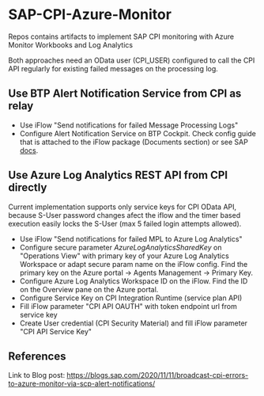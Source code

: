 # SAP-CPI-Azure-Monitor
Repos contains artifacts to implement SAP CPI monitoring with Azure Monitor Workbooks and Log Analytics

Both approaches need an OData user (CPI_USER) configured to call the CPI API regularly for existing failed messages on the processing log.

## Use BTP Alert Notification Service from CPI as relay

- Use iFlow "Send notifications for failed Message Processing Logs"
- Configure Alert Notification Service on BTP Cockpit. Check config guide that is attached to the iFlow package (Documents section) or see SAP [docs](https://blogs.sap.com/2019/10/14/receive-notifications-for-failed-sap-cloud-platform-integration-flows-via-any-channel-with-alert-notification/).

## Use Azure Log Analytics REST API from CPI directly

Current implementation supports only service keys for CPI OData API, because S-User password changes afect the iflow and the timer based execution easily locks the S-User (max 5 failed login attempts allowed).

- Use iFlow "Send notifications for failed MPL to Azure Log Analytics"
- Configure secure parameter _AzureLogAnalyticsSharedKey_ on "Operations View" with primary key of your Azure Log Analytics Workspace or adapt secure param name on the iFlow config. Find the primary key on the Azure portal -> Agents Management -> Primary Key.
- Configure Azure Log Analytics Workspace ID on the iFlow. Find the ID on the Overview pane on the Azure portal.
- Configure Service Key on CPI Integration Runtime (service plan API)
- Fill iFlow parameter "CPI API OAUTH" with token endpoint url from service key
- Create User credential (CPI Security Material) and fill iFlow parameter "CPI API Service Key"

## References
Link to Blog post: https://blogs.sap.com/2020/11/11/broadcast-cpi-errors-to-azure-monitor-via-scp-alert-notifications/
